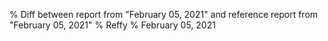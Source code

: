 % Diff between report from "February 05, 2021" and reference report from "February 05, 2021"
% Reffy
% February 05, 2021

